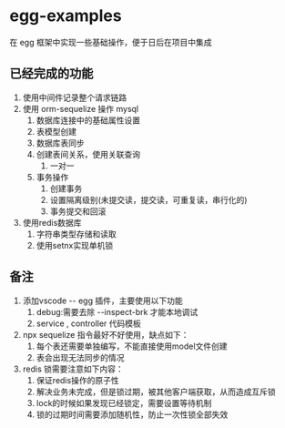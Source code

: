 # egg-examples

在 egg 框架中实现一些基础操作，便于日后在项目中集成

## 已经完成的功能
1. 使用中间件记录整个请求链路
2. 使用 orm-sequelize 操作 mysql
    1. 数据库连接中的基础属性设置
    2. 表模型创建
    3. 数据库表同步
    4. 创建表间关系，使用关联查询
        1. 一对一
    5. 事务操作
        1. 创建事务
        2. 设置隔离级别(未提交读，提交读，可重复读，串行化的)
        3. 事务提交和回滚
3. 使用redis数据库
    1. 字符串类型存储和读取
    2. 使用setnx实现单机锁

## 备注
1. 添加vscode -- egg 插件，主要使用以下功能
    1. debug:需要去除 --inspect-brk 才能本地调试
    2. service , controller 代码模板
2. npx sequelize 指令最好不好使用，缺点如下：
    1. 每个表还需要单独编写，不能直接使用model文件创建
    2. 表会出现无法同步的情况
3. redis 锁需要注意如下内容：
    1. 保证redis操作的原子性
    2. 解决业务未完成，但是锁过期，被其他客户端获取，从而造成互斥锁
    3. lock的时候如果发现已经锁定，需要设置等待机制
    4. 锁的过期时间需要添加随机性，防止一次性锁全部失效